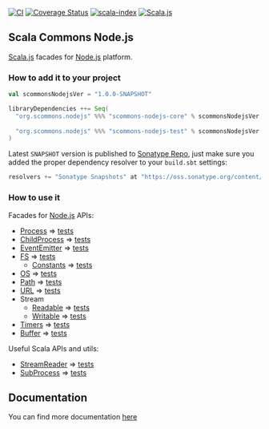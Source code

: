 
[![CI](https://github.com/scommons/scommons-nodejs/actions/workflows/ci.yml/badge.svg?branch=master)](https://github.com/scommons/scommons-nodejs/actions/workflows/ci.yml?query=workflow%3Aci+branch%3Amaster)
[![Coverage Status](https://coveralls.io/repos/github/scommons/scommons-nodejs/badge.svg?branch=master)](https://coveralls.io/github/scommons/scommons-nodejs?branch=master)
[![scala-index](https://index.scala-lang.org/scommons/scommons-nodejs/scommons-nodejs-core/latest.svg)](https://index.scala-lang.org/scommons/scommons-nodejs/scommons-nodejs-core)
[![Scala.js](https://www.scala-js.org/assets/badges/scalajs-1.5.0.svg)](https://www.scala-js.org)

## Scala Commons Node.js
[Scala.js](https://www.scala-js.org) facades for
[Node.js](https://nodejs.org/docs/latest-v12.x/api/documentation.html)
platform.


### How to add it to your project

```scala
val scommonsNodejsVer = "1.0.0-SNAPSHOT"

libraryDependencies ++= Seq(
  "org.scommons.nodejs" %%% "scommons-nodejs-core" % scommonsNodejsVer,
  
  "org.scommons.nodejs" %%% "scommons-nodejs-test" % scommonsNodejsVer % "test"
)
```

Latest `SNAPSHOT` version is published to [Sonatype Repo](https://oss.sonatype.org/content/repositories/snapshots/org/scommons/), just make sure you added
the proper dependency resolver to your `build.sbt` settings:
```scala
resolvers += "Sonatype Snapshots" at "https://oss.sonatype.org/content/repositories/snapshots/"
```

### How to use it

Facades for [Node.js](https://nodejs.org/docs/latest-v12.x/api/) APIs:
* [Process](core/src/main/scala/scommons/nodejs/Process.scala) => [tests](showcase/src/test/scala/scommons/nodejs/ProcessSpec.scala)
* [ChildProcess](core/src/main/scala/scommons/nodejs/ChildProcess.scala) => [tests](showcase/src/test/scala/scommons/nodejs/ChildProcessSpec.scala)
* [EventEmitter](core/src/main/scala/scommons/nodejs/raw/EventEmitter.scala) => [tests](showcase/src/test/scala/scommons/nodejs/EventEmitterSpec.scala)
* [FS](core/src/main/scala/scommons/nodejs/FS.scala) => [tests](showcase/src/test/scala/scommons/nodejs/FSSpec.scala)
  * [Constants](core/src/main/scala/scommons/nodejs/raw/FSConstants.scala) => [tests](showcase/src/test/scala/scommons/nodejs/StatsSpec.scala)
* [OS](core/src/main/scala/scommons/nodejs/raw/OS.scala) => [tests](showcase/src/test/scala/scommons/nodejs/OSSpec.scala)
* [Path](core/src/main/scala/scommons/nodejs/raw/Path.scala) => [tests](showcase/src/test/scala/scommons/nodejs/PathSpec.scala)
* [URL](core/src/main/scala/scommons/nodejs/raw/URL.scala) => [tests](showcase/src/test/scala/scommons/nodejs/URLSpec.scala)
* Stream
  * [Readable](core/src/main/scala/scommons/nodejs/raw/Readable.scala) => [tests](showcase/src/test/scala/scommons/nodejs/stream/ReadableSpec.scala)
  * [Writable](core/src/main/scala/scommons/nodejs/raw/Writable.scala) => [tests](showcase/src/test/scala/scommons/nodejs/stream/WritableSpec.scala)
* [Timers](core/src/main/scala/scommons/nodejs/raw/Timers.scala) => [tests](test/src/test/scala/scommons/nodejs/test/AsyncTestSpecTest.scala)
* [Buffer](core/src/main/scala/scommons/nodejs/Buffer.scala) => [tests](showcase/src/test/scala/scommons/nodejs/BufferSpec.scala)

Useful Scala APIs and utils:
* [StreamReader](core/src/main/scala/scommons/nodejs/util/StreamReader.scala) => [tests](showcase/src/test/scala/scommons/nodejs/util/StreamReaderSpec.scala)
* [SubProcess](core/src/main/scala/scommons/nodejs/util/SubProcess.scala) => [tests](showcase/src/test/scala/scommons/nodejs/util/SubProcessSpec.scala)

## Documentation

You can find more documentation [here](https://scommons.org/)
